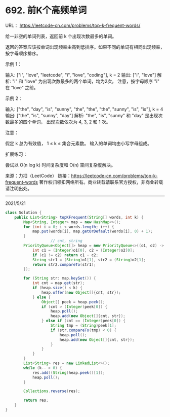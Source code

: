 # 692. 前K个高频单词

URL： https://leetcode-cn.com/problems/top-k-frequent-words/

给一非空的单词列表，返回前 k 个出现次数最多的单词。

返回的答案应该按单词出现频率由高到低排序。如果不同的单词有相同出现频率，按字母顺序排序。

示例 1：

输入: ["i", "love", "leetcode", "i", "love", "coding"], k = 2
输出: ["i", "love"]
解析: "i" 和 "love" 为出现次数最多的两个单词，均为2次。
    注意，按字母顺序 "i" 在 "love" 之前。


示例 2：

输入: ["the", "day", "is", "sunny", "the", "the", "the", "sunny", "is", "is"], k = 4
输出: ["the", "is", "sunny", "day"]
解析: "the", "is", "sunny" 和 "day" 是出现次数最多的四个单词，
    出现次数依次为 4, 3, 2 和 1 次。


注意：

假定 k 总为有效值， 1 ≤ k ≤ 集合元素数。
输入的单词均由小写字母组成。


扩展练习：

尝试以 O(n log k) 时间复杂度和 O(n) 空间复杂度解决。

来源：力扣（LeetCode）
链接：https://leetcode-cn.com/problems/top-k-frequent-words
著作权归领扣网络所有。商业转载请联系官方授权，非商业转载请注明出处。

---

2021/5/21

```java
class Solution {
    public List<String> topKFrequent(String[] words, int k) {
        Map<String, Integer> map = new HashMap<>();
        for (int i = 0; i < words.length; i++) {
            map.put(words[i], map.getOrDefault(words[i], 0) + 1);
        }
                    // cnt, string
        PriorityQueue<Object[]> heap = new PriorityQueue<>((o1, o2) -> {
            int c1 = (Integer)o1[0], c2 = (Integer)o2[0];
            if (c1 != c2) return c1 - c2;
            String str1 = (String)o1[1], str2 = (String)o2[1];
            return str2.compareTo(str1);
        });

        for (String str: map.keySet()) {
            int cnt = map.get(str);
            if (heap.size() < k) {
                heap.offer(new Object[]{cnt, str});
            } else {
                Object[] peek = heap.peek();
                if (cnt > (Integer)peek[0]) {
                    heap.poll();
                    heap.add(new Object[]{cnt, str});
                } else if (cnt == (Integer)peek[0]) {
                    String tmp = (String)peek[1];
                    if (str.compareTo(tmp) < 0) {
                        heap.poll();
                        heap.add(new Object[]{cnt, str});
                    }
                }
            }
        }
        List<String> res = new LinkedList<>();
        while (k-- > 0) {
            res.add((String)heap.peek()[1]);
            heap.poll();
        }

        Collections.reverse(res);

        return res;
    }
}
```

